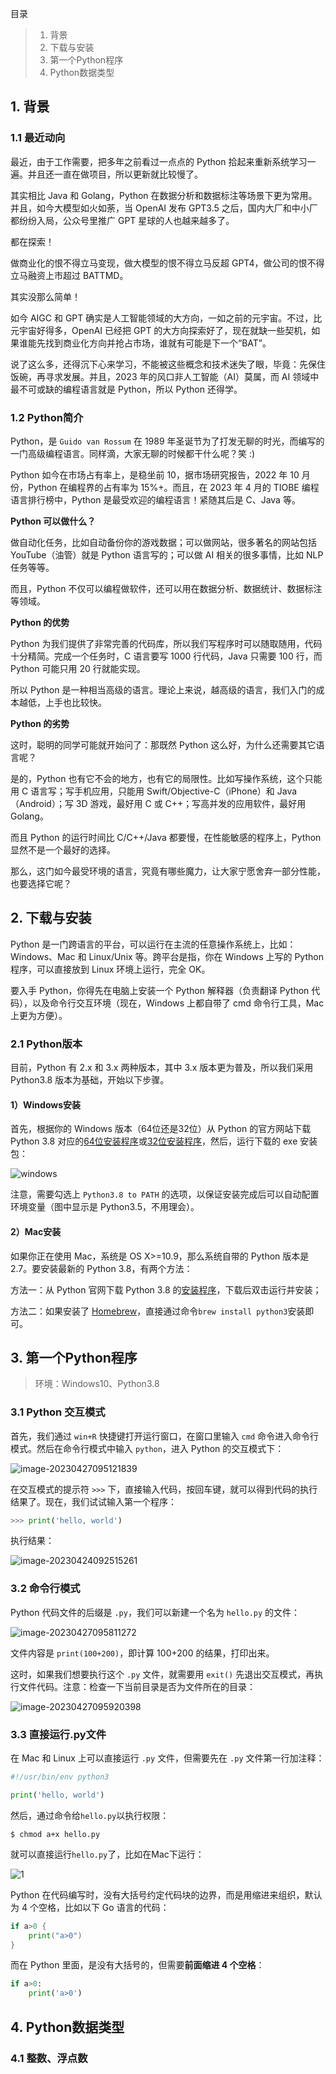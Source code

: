 目录

> 1. 背景
> 2. 下载与安装
> 3. 第一个Python程序
> 4. Python数据类型



## 1. 背景

### 1.1 最近动向

最近，由于工作需要，把多年之前看过一点点的 Python 拾起来重新系统学习一遍。并且还一直在做项目，所以更新就比较慢了。

其实相比 Java 和 Golang，Python 在数据分析和数据标注等场景下更为常用。并且，如今大模型如火如荼，当 OpenAI 发布 GPT3.5 之后，国内大厂和中小厂都纷纷入局，公众号里推广 GPT 星球的人也越来越多了。

都在探索！

做商业化的恨不得立马变现，做大模型的恨不得立马反超 GPT4，做公司的恨不得立马融资上市超过 BATTMD。

其实没那么简单！

如今 AIGC 和 GPT 确实是人工智能领域的大方向，一如之前的元宇宙。不过，比元宇宙好得多，OpenAI 已经把 GPT 的大方向探索好了，现在就缺一些契机，如果谁能先找到商业化方向并抢占市场，谁就有可能是下一个“BAT”。

说了这么多，还得沉下心来学习，不能被这些概念和技术迷失了眼，毕竟：先保住饭碗，再寻求发展。并且，2023 年的风口非人工智能（AI）莫属，而 AI 领域中最不可或缺的编程语言就是 Python，所以 Python 还得学。



### 1.2 Python简介

Python，是 `Guido van Rossum` 在 1989 年圣诞节为了打发无聊的时光，而编写的一门高级编程语言。同样滴，大家无聊的时候都干什么呢？笑 :)

Python 如今在市场占有率上，是稳坐前 10，据市场研究报告，2022 年 10 月份，Python 在编程界的占有率为 15%+。而且，在 2023 年 4 月的 TIOBE 编程语言排行榜中，Python 是最受欢迎的编程语言！紧随其后是 C、Java 等。

**Python 可以做什么？**

做自动化任务，比如自动备份你的游戏数据；可以做网站，很多著名的网站包括 YouTube（油管）就是 Python 语言写的；可以做 AI 相关的很多事情，比如 NLP 任务等等。

而且，Python 不仅可以编程做软件，还可以用在数据分析、数据统计、数据标注等领域。

**Python 的优势**

Python 为我们提供了非常完善的代码库，所以我们写程序时可以随取随用，代码十分精简。完成一个任务时，C 语言要写 1000 行代码，Java 只需要 100 行，而 Python 可能只用 20 行就能实现。

所以 Python 是一种相当高级的语言。理论上来说，越高级的语言，我们入门的成本越低，上手也比较快。

**Python 的劣势**

这时，聪明的同学可能就开始问了：那既然 Python 这么好，为什么还需要其它语言呢？

是的，Python 也有它不会的地方，也有它的局限性。比如写操作系统，这个只能用 C 语言写；写手机应用，只能用 Swift/Objective-C（iPhone）和 Java（Android）；写 3D 游戏，最好用 C 或 C++；写高并发的应用软件，最好用 Golang。

而且 Python 的运行时间比 C/C++/Java 都要慢，在性能敏感的程序上，Python 显然不是一个最好的选择。

那么，这门如今最受环境的语言，究竟有哪些魔力，让大家宁愿舍弃一部分性能，也要选择它呢？



## 2. 下载与安装

Python 是一门跨语言的平台，可以运行在主流的任意操作系统上，比如：Windows、Mac 和 Linux/Unix 等。跨平台是指，你在 Windows 上写的 Python 程序，可以直接放到 Linux 环境上运行，完全 OK。

要入手 Python，你得先在电脑上安装一个 Python 解释器（负责翻译 Python 代码），以及命令行交互环境（现在，Windows 上都自带了 cmd 命令行工具，Mac 上更为方便）。

### 2.1 Python版本

目前，Python 有 2.x 和 3.x 两种版本，其中 3.x 版本更为普及，所以我们采用 Python3.8 版本为基础，开始以下步骤。

#### 1）Windows安装

首先，根据你的 Windows 版本（64位还是32位）从 Python 的官方网站下载 Python 3.8 对应的[64位安装程序](https://www.python.org/ftp/python/3.8.0/python-3.8.0-amd64.exe)或[32位安装程序](https://www.python.org/ftp/python/3.8.0/python-3.8.0.exe)，然后，运行下载的 exe 安装包：

![windows](imgs/windows.jpg)

注意，需要勾选上 `Python3.8 to PATH` 的选项，以保证安装完成后可以自动配置环境变量（图中显示是 Python3.5，不用理会）。

#### 2）Mac安装

如果你正在使用 Mac，系统是 OS X>=10.9，那么系统自带的 Python 版本是2.7。要安装最新的 Python 3.8，有两个方法：

方法一：从 Python 官网下载 Python 3.8 的[安装程序](https://www.python.org/downloads/)，下载后双击运行并安装；

方法二：如果安装了 [Homebrew](https://brew.sh/)，直接通过命令`brew install python3`安装即可。



## 3. 第一个Python程序

> 环境：Windows10、Python3.8

### 3.1 Python 交互模式

首先，我们通过 `win+R` 快捷键打开运行窗口，在窗口里输入 `cmd` 命令进入命令行模式。然后在命令行模式中输入 `python`，进入 Python 的交互模式下：

![image-20230427095121839](imgs/image-20230427095121839.png)

在交互模式的提示符 `>>>` 下，直接输入代码，按回车键，就可以得到代码的执行结果了。现在，我们试试输入第一个程序：

``` python
>>> print('hello, world')
```

执行结果：

![image-20230424092515261](imgs/image-20230424092515261.png)



### 3.2 命令行模式

Python 代码文件的后缀是 `.py`，我们可以新建一个名为 `hello.py` 的文件：

![image-20230427095811272](imgs/image-20230427095811272.png)

文件内容是 `print(100+200)`，即计算 100+200 的结果，打印出来。

这时，如果我们想要执行这个 `.py` 文件，就需要用 `exit()` 先退出交互模式，再执行文件代码。注意：检查一下当前目录是否为文件所在的目录：

![image-20230427095920398](imgs/image-20230427095920398.png)



### 3.3 直接运行.py文件

在 Mac 和 Linux 上可以直接运行 `.py` 文件，但需要先在 `.py` 文件第一行加注释：

``` python
#!/usr/bin/env python3

print('hello, world')
```

然后，通过命令给`hello.py`以执行权限：

``` shell
$ chmod a+x hello.py
```

就可以直接运行`hello.py`了，比如在Mac下运行：

![1](imgs/1.jpg)

Python 在代码编写时，没有大括号约定代码块的边界，而是用缩进来组织，默认为 4 个空格，比如以下 Go 语言的代码：

``` go
if a>0 {
    print("a>0")
}
```

而在 Python 里面，是没有大括号的，但需要**前面缩进 4 个空格**：

``` python
if a>0:
    print('a>0')
```



## 4. Python数据类型

### 4.1 整数、浮点数